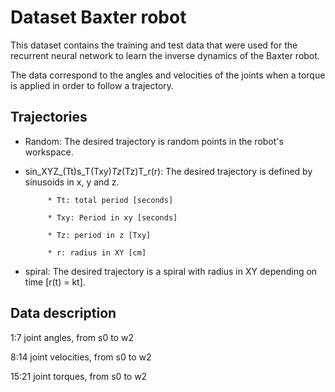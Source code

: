 # Dataset Baxter robot

This dataset contains the training and test 
data that were used for the recurrent neural
network to learn the inverse dynamics of the 
Baxter robot.

The data correspond to the angles and 
velocities of the joints when a torque 
is applied in order to follow a trajectory.

## Trajectories

* Random: The desired trajectory is random 
           points in the robot's workspace.  
           
* sin_XYZ_(Tt)s_T(Txy)_Tz_(Tz)T_r(r): 
           The desired trajectory is defined 
           by sinusoids in x, y and z.  
           
           * Tt: total period [seconds]  
           
           * Txy: Period in xy [seconds]  
           
           * Tz: period in z [Txy]  
           
           * r: radius in XY [cm]  
           
* spiral: The desired trajectory is a spiral
           with radius in XY depending on 
           time [r(t) = kt].

## Data description

1:7   joint angles, from s0 to w2  

8:14  joint velocities, from s0 to w2  

15:21 joint torques, from s0 to w2
